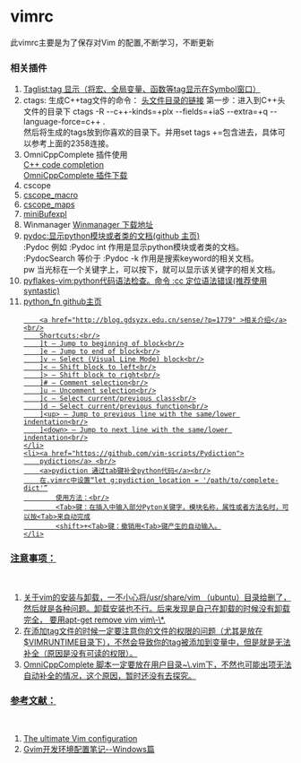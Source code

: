 vimrc
=====
此vimrc主要是为了保存对Vim 的配置,不断学习，不断更新
<h3>相关插件</h3>
<ol>
    <li>
        <a href="http://www.vim.org/scripts/script.php?script_id=273">
        Taglist:tag 显示（将宏、全局变量、函数等tag显示在Symbol窗口）
        </a>
    </li>
    <li>
    ctags:
    生成C++tag文件的命令：
    <a href="http://www.vim.org/scripts/script.php?script_id=2358">头文件目录的链接</a>
    第一步：进入到C++头文件的目录下
    ctags -R --c++-kinds=+plx --fields=+iaS --extra=+q --language-force=c++ . <br/>
    然后将生成的tags放到你喜欢的目录下。并用set tags +=包含进去，具体可以参考上面的2358连接。
    </li>
    <li>
    OmniCppComplete 插件使用<br/>
    <a href="http://vim.wikia.com/wiki/C%2B%2B_code_completion"> C++ code completion</a><br/>
    <a href="http://www.vim.org/scripts/script.php?script_id=1520">OmniCppComplete 插件下载</a>
    </li>
    <li>cscope</li>
    <li><a href="http://www.vim.org/scripts/script.php?script_id=51"> cscope_macro</a></li>
    <li><a href="http://www.vim.org/scripts/script.php?script_id=51"> cscope_maps</a></li>
    <li><a href ="http://www.vim.org/scripts/script.php?script_id=159"> miniBufexpl</a></li>
    <li>
        Winmanager
        <a href ="http://www.vim.org/scripts/script.php?script_id=95">Winmanager 下载地址 </a>
    </li>
    <li><a href="https://github.com/fs111/pydoc.vim">
        pydoc:显示python模块或者类的文档(github 主页)
        </a><br/>
        :Pydoc <keyword>      例如   :Pydoc int     作用是显示python模块或者类的文档。<br/>
        :PydocSearch <keyword>  等价于 :Pydoc -k <keyword>   作用是搜索keyword的相关文档。<br/>
        <leader>pw   当光标在一个关键字上，可以按下，就可以显示该关键字的相关文档。<br/>
    </li>
    <li><a href="https://github.com/kevinw/pyflakes-vim">
        pyflakes-vim:python代码语法检查。命令 :cc  定位语法错误(推荐使用syntastic)
        </a><br/>
    </li>
    <li><a href="https://github.com/Crapworks/python_fn.vim"> python_fn github主页<br/>

        <a href="http://blog.gdsyzx.edu.cn/sense/?p=1779" >相关介绍</a><br/>
        Shortcuts:<br/>
        ]t — Jump to beginning of block<br/>
        ]e — Jump to end of block<br/>
        ]v — Select (Visual Line Mode) block<br/>
        ]< — Shift block to left<br/>
        ]> — Shift block to right<br/>
        ]# — Comment selection<br/>
        ]u — Uncomment selection<br/>
        ]c — Select current/previous class<br/>
        ]d — Select current/previous function<br/>
        ]<up> — Jump to previous line with the same/lower indentation<br/>
        ]<down> — Jump to next line with the same/lower indentation<br/>
    </li>
    <li><a href="https://github.com/vim-scripts/Pydiction">
        pydiction</a> <br/>
        <a>pydiction 通过tab键补全python代码</a><br/>
        在.vimrc中设置“let g:pydiction_location = '/path/to/complete-dict'”
            使用方法：<br/>
            <Tab>键：在插入中输入部分Pyton关键字，模块名称，属性或者方法名时，可以按<Tab>来自动完成
            <shift>+<Tab>键：撤销用<Tab>键产生的自动输入。
    </li>

</ol>
<h3>注意事项：</h3><br/>
    <ol>
    <li>
    关于vim的安装与卸载，一不小心将/usr/share/vim （ubuntu）目录给删了，
然后就是各种问题。卸载安装也不行。后来发现是自己在卸载的时候没有卸载完全，
要用apt-get remove vim vim\-\*. </li>
    <li> 在添加tag文件的时候一定要注意你的文件的权限的问题（尤其是放在$VIMRUNTIME目录下），不然会导致你的tag被添加到变量中，但是就是无法补全（原因是没有可读的权限）。
    </li>
    <li>
    OmniCppComplete 脚本一定要放在用户目录~\.vim下，不然也可能出项无法自动补全的情况，这个原因，暂时还没有去探究。
    </li>
    </ol>

<h3>参考文献：</h3><br/>
<ol>
    <li><a href="http://amix.dk/vim/vimrc.html">
        The ultimate Vim configuration</a></li>
    <li>
    <a href="http://www.cnblogs.com/xiekeli/archive/2012/08/13/2637176.html">
    Gvim开发环境配置笔记--Windows篇</a>
    </li>
</ol>
